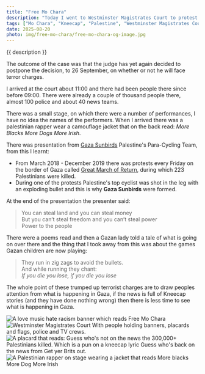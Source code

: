 ```yaml
---
title: "Free Mo Chara"
description: "Today I went to Westminster Magistrates Court to protest about Mo Chara from Kneecap being charged as a terrorist."
tags: ["Mo Chara", "Kneecap", "Palestine", "Westminster Magistrates Court"]
date: 2025-08-20
photo: img/free-mo-chara/free-mo-chara-og-image.jpg
---
```

{{ description }}

The outcome of the case was that the judge has yet again decided to postpone the decision, to 26 September, on whether or not he will face terror charges.

I arrived at the court about 11:00 and there had been people there since before 09:00. There were already a couple of thousand people there, almost 100 police and about 40 news teams.

There was a small stage, on which there were a number of performances, I have no idea the names of the performers. When I arrived there was a palestinian rapper wear a camouflage jacket that on the back read: _More Blacks More Dogs More Irish_. 

There was presentation from [Gaza Sunbirds](https://gazasunbirds.org/) Palestine's Para-Cycling Team, from this I learnt:

- From March 2018 - December 2019 there was protests every Friday on the border of Gaza called [Great March of Return](https://en.wikipedia.org/wiki/2018%E2%80%932019_Gaza_border_protests), during which 223 Palestinians were killed.
- During one of the protests Palestine's top cyclist was shot in the leg with an exploding bullet and this is why **Gaza Sunbirds** were formed.

At the end of the presentation the presenter said:

> You can steal land and you can steal money<br>
> But you can’t steal freedom and you can’t steal power<br>
> Power to the people

There were a poems read and then a Gazan lady told a tale of what is going on over there and the thing that I took away from this was about the games Gazan children are now playing:

> They run in zig zags to avoid the bullets.<br>
> And while running they chant:<br>
> _If you die you lose, if you die you lose_

The whole point of these trumped up terrorist charges are to draw peoples attention from what is happening in Gaza, if the news is full of Kneecap stories (and they have done nothing wrong) then there is less time to see what is happening in Gaza.

![A love music hate racism banner which reads Free Mo Chara](/img/free-mo-chara/free-mo-chara.jpg)
![Westminster Magistrates Court With people holding banners, placards and flags, police and TV crews.](/img/free-mo-chara/westminster-magistrate-court.jpg)
![A placard that reads: Guess who's not on the news the 300,000+ Palestinians killed. Which is a pun on a kneecap lyric Guess who's back on the news from Get yer Brits out.](/img/free-mo-chara/guess-whos-not-on-the-news.jpg)
![A Palestinian rapper on stage wearing a jacket that reads More blacks More Dog More Irish](/img/free-mo-chara/palestinian-rapper.jpg)
